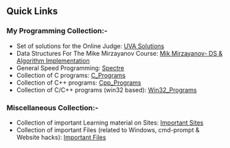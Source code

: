 <!--
**HypertextAssassin0273/HypertextAssassin0273** is a ✨ _special_ ✨ repository because its `README.md` (this file) appears on your GitHub profile.

Here are some ideas to get you started:

- 🔭 I’m currently working on ...
- 🌱 I’m currently learning ...
- 👯 I’m looking to collaborate on ...
- 🤔 I’m looking for help with ...
- 💬 Ask me about ...
- 📫 How to reach me: ...
- 😄 Pronouns: ...
- ⚡ Fun fact: ...
-->
## Quick Links
### My Programming Collection:-
- Set of solutions for the Online Judge:  [UVA Solutions](https://github.com/HypertextAssassin0273/UVA-Solutions)
- Data Structures For The Mike Mirzayanov Course:  [Mik Mirzayanov- DS & Algorithm Implementation](https://github.com/HypertextAssassin0273/Mike-Mirzayanov---DS-And-Algo-Implementation)
- General Speed Programming:  [Spectre](https://github.com/HypertextAssassin0273/Spectre)
- Collection of C programs:  [C_Programs](https://github.com/HypertextAssassin0273/Console_based_C-Programs)
- Collection of C++ programs:  [Cpp_Programs](https://github.com/HypertextAssassin0273/Console_based_Cpp-Programs)
- Collection of C/C++ programs (win32 based):  [Win32_Programs](https://github.com/HypertextAssassin0273/Win32_based_programs)
### Miscellaneous Collection:-
- Collection of important Learning material on Sites:  [Important Sites](https://github.com/HypertextAssassin0273/HypertextAssassin0273/tree/master/Important%20Sites)
- Collection of important Files (related to Windows, cmd-prompt & Website hacks):  [Important Files](https://github.com/HypertextAssassin0273/HypertextAssassin0273/tree/master/Important%20Files)
